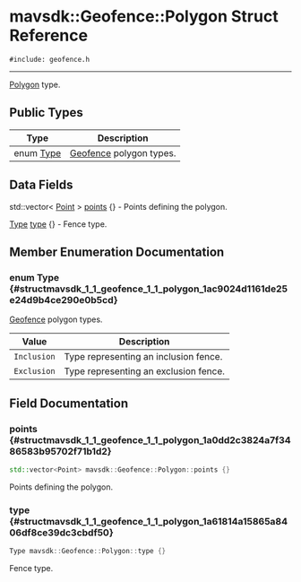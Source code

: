 # mavsdk::Geofence::Polygon Struct Reference
`#include: geofence.h`

----


[Polygon](structmavsdk_1_1_geofence_1_1_polygon.md) type. 


## Public Types


Type | Description
--- | ---
enum [Type](#structmavsdk_1_1_geofence_1_1_polygon_1ac9024d1161de25e24d9b4ce290e0b5cd) | [Geofence](classmavsdk_1_1_geofence.md) polygon types.

## Data Fields


std::vector< [Point](structmavsdk_1_1_geofence_1_1_point.md) > [points](#structmavsdk_1_1_geofence_1_1_polygon_1a0dd2c3824a7f3486583b95702f71b1d2) {} - Points defining the polygon.

[Type](structmavsdk_1_1_geofence_1_1_polygon.md#structmavsdk_1_1_geofence_1_1_polygon_1ac9024d1161de25e24d9b4ce290e0b5cd) [type](#structmavsdk_1_1_geofence_1_1_polygon_1a61814a15865a8406df8ce39dc3cbdf50) {} - Fence type.


## Member Enumeration Documentation


### enum Type {#structmavsdk_1_1_geofence_1_1_polygon_1ac9024d1161de25e24d9b4ce290e0b5cd}


[Geofence](classmavsdk_1_1_geofence.md) polygon types.


Value | Description
--- | ---
<span id="structmavsdk_1_1_geofence_1_1_polygon_1ac9024d1161de25e24d9b4ce290e0b5cda9e3be7835607d7cc3ae456b20ce9a4f4"></span> `Inclusion` | Type representing an inclusion fence. 
<span id="structmavsdk_1_1_geofence_1_1_polygon_1ac9024d1161de25e24d9b4ce290e0b5cda25218e43e67f1b1c1c833bc48c7ca7bb"></span> `Exclusion` | Type representing an exclusion fence. 

## Field Documentation


### points {#structmavsdk_1_1_geofence_1_1_polygon_1a0dd2c3824a7f3486583b95702f71b1d2}

```cpp
std::vector<Point> mavsdk::Geofence::Polygon::points {}
```


Points defining the polygon.


### type {#structmavsdk_1_1_geofence_1_1_polygon_1a61814a15865a8406df8ce39dc3cbdf50}

```cpp
Type mavsdk::Geofence::Polygon::type {}
```


Fence type.

